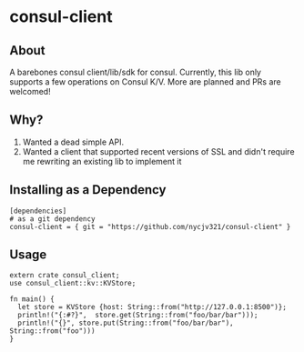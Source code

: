 # consul-client
## About
A barebones consul client/lib/sdk for consul. Currently, this lib only supports a few operations on Consul K/V. More are planned and PRs are welcomed!

## Why?
1) Wanted a dead simple API.
2) Wanted a client that supported recent versions of SSL and didn't require me rewriting an existing lib to implement it

## Installing as a Dependency

    [dependencies]
    # as a git dependency
    consul-client = { git = "https://github.com/nycjv321/consul-client" }


## Usage
    extern crate consul_client;
    use consul_client::kv::KVStore;

	fn main() {
   	  let store = KVStore {host: String::from("http://127.0.0.1:8500")};
   	  println!("{:#?}",  store.get(String::from("foo/bar/bar")));
 	  println!("{}", store.put(String::from("foo/bar/bar"), String::from("foo")))
	}